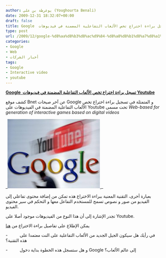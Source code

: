 ```yaml
---
author: يوغرطة بن علي (Youghourta Benali)
date: 2009-12-31 18:32:07+00:00
draft: false
title: Google  تسجل براءة اختراع تخص الألعاب التفاعلية المضمنة في فيديوهات Youtube
type: post
url: /2009/12/google-%d8%aa%d8%b3%d8%ac%d9%84-%d8%a8%d8%b1%d8%a7%d8%a1%d8%a9-%d8%a7%d8%ae%d8%aa%d8%b1%d8%a7%d8%b9-%d8%aa%d8%ae%d8%b5-%d8%a7%d9%84%d8%a3%d9%84%d8%b9%d8%a7%d8%a8-%d8%a7%d9%84%d8%aa%d9%81%d8%a7%d8%b9/
categories:
- Google
- Web
- أخبار الشركات
tags:
- Google
- Interactive video
- youtube
---
```


[**Google  تسجل براءة اختراع تخص الألعاب التفاعلية المضمنة في فيديوهات Youtube**](https://www.it-scoop.com/2009/12/google-%D8%AA%D8%B3%D8%AC%D9%84-%D8%A8%D8%B1%D8%A7%D8%A1%D8%A9-%D8%A7%D8%AE%D8%AA%D8%B1%D8%A7%D8%B9-%D8%AA%D8%AE%D8%B5-%D8%A7%D9%84%D8%A3%D9%84%D8%B9%D8%A7%D8%A8-%D8%A7%D9%84%D8%AA%D9%81%D8%A7%D8%B9/)


كشف موقع Bnet عن آخر صيحات Google و المتمثلة في تسجيل براءة اختراع تخص الألعاب التفاعلية المضمنة في الفيديوهات على Youtube تحت مسمى _Web-based for generation of interactive games based on digital videos_

_[![](google_youtube-300x225.jpg)
](https://www.it-scoop.com/2009/12/google-%D8%AA%D8%B3%D8%AC%D9%84-%D8%A8%D8%B1%D8%A7%D8%A1%D8%A9-%D8%A7%D8%AE%D8%AA%D8%B1%D8%A7%D8%B9-%D8%AA%D8%AE%D8%B5-%D8%A7%D9%84%D8%A3%D9%84%D8%B9%D8%A7%D8%A8-%D8%A7%D9%84%D8%AA%D9%81%D8%A7%D8%B9/)
_

بعبارة أخرى، التقنية المعنية ببراءة الاختراع هذه تمكن من إضافة محتوى تفاعلي إلى الفيديو من صور و نصوص تسمح للمستخدم التفاعل معها و التحكم في سير محتوى الفيديو.

تجدر الإشارة إلى أن هذا النوع من الفيديوهات موجود أصلا على Youtube.

يمكن الإطلاع على تفاصيل براءة الاختراع من [هنا](http://appft.uspto.gov/netacgi/nph-Parser?Sect1=PTO1&Sect2=HITOFF&d=PG01&p=1&u=%2Fnetahtml%2FPTO%2Fsrchnum.html&r=1&f=G&l=50&s1=%2220090297118%22.PGNR.&OS=DN/20090297118&RS=DN/20090297118)

-          في رأيك هل سيكون الجيل الجديد من الألعاب التفاعلية على النت معتمدا على هذه التقنية؟

-          و هل ستسجل هذه الخطوة بداية دخول Google إلى عالم الألعاب؟
